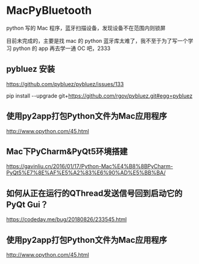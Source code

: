 # MacPyBluetooth
python 写的 Mac 程序，蓝牙扫描设备，发现设备不在范围内则锁屏

目前未完成的，主要是找 mac 的 python 蓝牙库太难了，我不至于为了写一个学习 python 的 app 再去学一通 OC 吧，2333

## pybluez 安装

https://github.com/pybluez/pybluez/issues/133

pip install --upgrade git+https://github.com/rgov/pybluez.git#egg=pybluez

## 使用py2app打包Python文件为Mac应用程序

http://www.opython.com/45.html

## Mac下PyCharm&PyQt5环境搭建

https://gavinliu.cn/2016/01/17/Python-Mac%E4%B8%8BPyCharm-PyQt5%E7%8E%AF%E5%A2%83%E6%90%AD%E5%BB%BA/

## 如何从正在运行的QThread发送信号回到启动它的PyQt Gui？

https://codeday.me/bug/20180826/233545.html

## 使用py2app打包Python文件为Mac应用程序

http://www.opython.com/45.html

